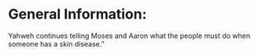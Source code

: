 # General Information:

Yahweh continues telling Moses and Aaron what the people must do when someone has a skin disease.”
